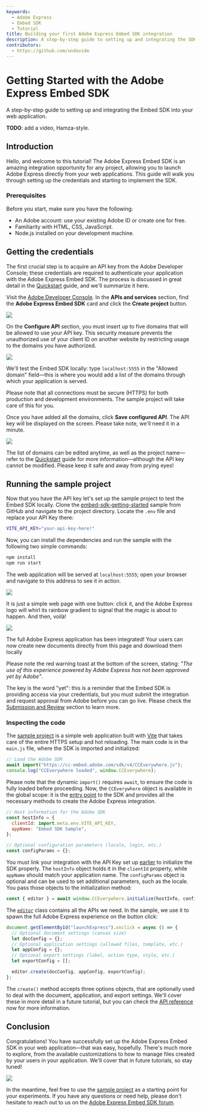 ```yaml
---
keywords:
  - Adobe Express
  - Embed SDK
  - Tutorial
title: Building your first Adobe Express Embed SDK integration
description: A step-by-step guide to setting up and integrating the SDK into your web application.
contributors:
  - https://github.com/undavide
---
```


# Getting Started with the Adobe Express Embed SDK

A step-by-step guide to setting up and integrating the Embed SDK into your web application.

**TODO**: add a video, Hamza-style.

## Introduction

Hello, and welcome to this tutorial! The Adobe Express Embed SDK is an amazing integration opportunity for any project, allowing you to launch Adobe Express directly from your web applications. This guide will walk you through setting up the credentials and starting to implement the SDK.

### Prerequisites

Before you start, make sure you have the following:

- An Adobe account: use your existing Adobe ID or create one for free.
- Familiarity with HTML, CSS, JavaScript.
- Node.js installed on your development machine.

## Getting the credentials

The first crucial step is to acquire an API key from the Adobe Developer Console; these credentials are required to authenticate your application with the Adobe Express Embed SDK. The process is discussed in great detail in the [Quickstart](../quickstart/index.md) guide, and we'll summarize it here.

Visit the [Adobe Developer Console](https://developer.adobe.com/console). In the **APIs and services** section, find the **Adobe Express Embed SDK** card and click the **Create project** button.

![](./images/gettingstarted_apis-and-services.png)

On the **Configure API** section, you must insert up to five domains that will be allowed to use your API key. This security measure prevents the unauthorized use of your client ID on another website by restricting usage to the domains you have authorized.

![](../images/quickstart_configure-domain.png)

We'll test the Embed SDK locally: type `localhost:5555` in the "Allowed domain" field—this is where you would add a list of the domains through which your application is served.

<!-- Warning Alert -->
<InlineAlert variant="warning" slots="text1" />

Please note that all connections must be secure (HTTPS) for both production and development environments. The sample project will take care of this for you.

Once you have added all the domains, click **Save configured API**. The API key will be displayed on the screen. Please take note, we'll need it in a minute.

![](../images/quickstart_complete.png)

The list of domains can be edited anytime, as well as the project name—refer to the [Quickstart](../quickstart/index.md#step-1-get-an-api-key) guide for more information—although the API key cannot be modified. Please keep it safe and away from prying eyes!

## Running the sample project

Now that you have the API key let's set up the sample project to test the Embed SDK locally. Clone the [embed-sdk-getting-started](#) sample from GitHub and navigate to the project directory. Locate the `.env` file and replace your API Key there:

```bash
VITE_API_KEY="your-api-key-here!"
```

Now, you can install the dependencies and run the sample with the following two simple commands:

```bash
npm install
npm run start
```

The web application will be served at `localhost:5555`; open your browser and navigate to this address to see it in action. 

![](./images/gettingstarted_app.png)

It is just a simple web page with one button: click it, and the Adobe Express logo will whirl its rainbow gradient to signal that the magic is about to happen. And then, voilà!

![](./images/gettingstarted_integration.png)

The full Adobe Express application has been integrated! Your users can now create new documents directly from this page and download them locally

<!-- Info Alert -->
<InlineAlert variant="info" slots="text1, text2" />

Please note the red warning toast at the bottom of the screen, stating: _"The use of this experience powered by Adobe Express has not been approved yet by Adobe"_. 

The key is the word "yet": this is a reminder that the Embed SDK is providing access via your credentials, but you must submit the integration and request approval from Adobe before you can go live. Please check the [Submission and Review](../review/) section to learn more.

### Inspecting the code

The [sample project](#) is a simple web application built with [Vite](https://vitejs.dev/) that takes care of the entire HTTPS setup and hot reloading. The main code is in the `main.js` file, where the SDK is imported and initialized:

```javascript
// Load the Adobe SDK
await import("https://cc-embed.adobe.com/sdk/v4/CCEverywhere.js");
console.log("CCEverywhere loaded", window.CCEverywhere);
```

Please note that the dynamic `import()` requires `await`, to ensure the code is fully loaded before proceeding. Now, the `CCEverywhere` object is available in the global scope: it is the [entry point](/reference/CCEverywhere/) to the SDK and provides all the necessary methods to create the Adobe Express integration.

```javascript
// Host information for the Adobe SDK
const hostInfo = {
  clientId: import.meta.env.VITE_API_KEY,
  appName: "Embed SDK Sample",
};

// Optional configuration parameters (locale, login, etc.)
const configParams = {};
```

You must link your integration with the API Key set up [earlier](#getting-the-credentials) to initialize the SDK properly. The `hostInfo` object holds it in the `clientId` property, while `appName` should match your application name. The `configParams` object is optional and can be used to set additional parameters, such as the locale. You pass those objects to the initialization method:

```javascript
const { editor } = await window.CCEverywhere.initialize(hostInfo, configParams);
```

The [`editor`](/reference/CCEverywhere/editor/) class contains all the APIs we need. In the sample, we use it to spawn the full Adobe Express experience on the button click:

```javascript
document.getElementById("launchExpress").onclick = async () => {
  // Optional document settings (canvas size)
  let docConfig = {};
  // Optional application settings (allowed files, template, etc.)
  let appConfig = {};
  // Optional export settings (label, action type, style, etc.)
  let exportConfig = [];

  editor.create(docConfig, appConfig, exportConfig);
};
```

The `create()` method accepts three options objects, that are optionally used to deal with the document, application, and export settings. We'll cover these in more detail in a future tutorial, but you can check the [API reference](/reference/CCEverywhere/editor.md#create) now for more information.

## Conclusion

Congratulations! You have successfully set up the Adobe Express Embed SDK in your web application—that was easy, hopefully. There's much more to explore, from the available customizations to how to manage files created by your users in your application. We'll cover that in future tutorials, so stay tuned!

![](./images/gettingstarted_final.png)

In the meantime, feel free to use the [sample project](#) as a starting point for your experiments. If you have any questions or need help, please don't hesitate to reach out to us on the [Adobe Express Embed SDK forum](https://community.adobe.com/t5/adobe-express-embed-sdk/ct-p/ct-express-embed-sdk?page=1&sort=latest_replies&lang=all&tabid=all).